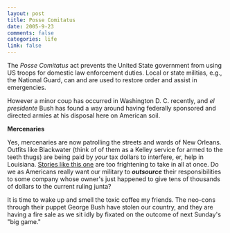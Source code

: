 ```yaml
--- 
layout: post
title: Posse Comitatus
date: 2005-9-23
comments: false
categories: life
link: false
---
```

The <em>Posse Comitatus</em> act prevents the United State government from using US troops for domestic law enforcement duties. Local or state militias, e.g., the National Guard, can and are used to restore order and assist in emergencies.

However a minor coup has occurred in Washington D. C. recently, and <em>el presidente</em> Bush has found a way around having federally sponsored and directed armies at his disposal here on American soil.

<strong>Mercenaries</strong>

Yes, mercenaries are now patrolling the streets and wards of New Orleans. Outfits like Blackwater (think of of them as a Kelley service for armed to the teeth thugs) are being paid by <em>your</em> tax dollars to interfere, er, help in Louisiana. <a href="http://alternet.org/katrina/25858/" title="Blackwater Down">Stories like this one</a> are too frightening to take in all at once. Do we as Americans really want our military to <em><strong>outsource</strong></em> their responsibilities to some company whose owner's just happened to give tens of thousands of dollars to the current ruling junta?

It is time to wake up and smell the toxic coffee my friends. The neo-cons through their puppet George Bush have stolen our country, and they are having a fire sale as we sit idly by fixated on the outcome of next Sunday's "big game."
